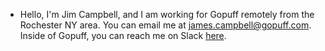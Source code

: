 - Hello, I'm Jim Campbell, and I am working for Gopuff remotely from the Rochester NY area.  You can email me at james.campbell@gopuff.com. Inside of Gopuff, you can reach me on Slack [here](https://app.slack.com/client/T3GPLP093/D02GFELPT24/user_profile/U02FLTJFW1G).

<!---
jcampbellGoPuff/jcampbellGoPuff is a ✨ special ✨ repository because its `README.md` (this file) appears on your GitHub profile.
You can click the Preview link to take a look at your changes.
--->
